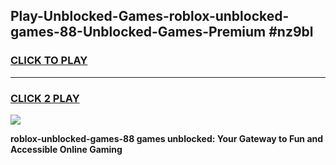
## Play-Unblocked-Games-roblox-unblocked-games-88-Unblocked-Games-Premium #nz9bl
<h3>
<a href="https://premium.freeplayer.one?title=roblox-unblocked-games-88&ref=12M">CLICK TO PLAY</a></h3>
<hr>

<h3>
<a href="https://premium.freeplayer.one?title=roblox-unblocked-games-88&ref=12M">CLICK 2 PLAY</a>
  
</h3>

<a href="https://premium.freeplayer.one?title=roblox-unblocked-games-88&ref=12M"><img src="https://clearcache.store/games.png"></a>


**roblox-unblocked-games-88 games unblocked: Your Gateway to Fun and Accessible Online Gaming**

